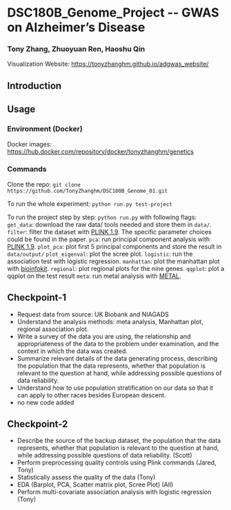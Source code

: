 # DSC180B_Genome_Project -- GWAS on Alzheimer’s Disease

### Tony Zhang, Zhuoyuan Ren, Haoshu Qin

Visualization Website: https://tonyzhanghm.github.io/adgwas_website/

## Introduction

## Usage

### Environment (Docker)
Docker images: https://hub.docker.com/repository/docker/tonyzhanghm/genetics

### Commands
Clone the repo: `git clone https://github.com/TonyZhanghm/DSC180B_Genome_01.git`

To run the whole experiment: `python run.py test-project`

To run the project step by step: `python run.py` with following flags:
`get_data`: download the raw data/ tools needed and store them in `data/`.
`filter`: filter the dataset with [PLINK 1.9](https://www.cog-genomics.org/plink/). The specific parameter choices could be found in the paper. 
`pca`: run principal component analysis with [PLINK 1.9](https://www.cog-genomics.org/plink/).
`plot_pca`: plot first 5 principal components and store the result in `data/output/`
`plot_eigenval`: plot the scree plot. 
`logistic`: run the association test with logistic regression. 
`manhattan`: plot the manhattan plot with [bioinfokit](https://reneshbedre.github.io//blog/howtoinstall.html).
`regional`: plot regional plots for the nine genes. 
`qqplot`: plot a qqplot on the test result
`meta`: run metal analysis with [METAL](https://genome.sph.umich.edu/wiki/METAL_Documentation).

## Checkpoint-1
- Request data from source: UK Biobank and NIAGADS
- Understand the analysis methods: meta analysis, Manhattan plot, regional association plot. 
- Write a survey of the data you are using, the relationship and appropriateness of the data to the problem under examination, and the context in which the data was created.
- Summarize relevant details of the data generating process, describing the population that the data represents, whether that population is relevant to the question at hand, while addressing possible questions of data reliability.
- Understand how to use population stratification on our data so that it can apply to other races besides European descent.
- no new code added

## Checkpoint-2
- Describe the source of the backup dataset, the population that the data represents, whether that population is relevant to the question at hand, while addressing possible questions of data reliability. (Scott)
- Perform preprocessing quality controls using Plink commands (Jared, Tony)
- Statistically assess the quality of the data (Tony)
- EDA (Barplot, PCA, Scatter matrix plot, Scree Plot) (All)
- Perform multi-covariate association analysis with logistic regression (Tony)

